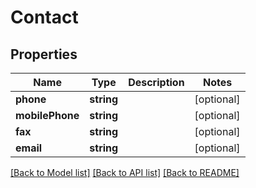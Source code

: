 # Contact

## Properties
Name | Type | Description | Notes
------------ | ------------- | ------------- | -------------
**phone** | **string** |  | [optional] 
**mobilePhone** | **string** |  | [optional] 
**fax** | **string** |  | [optional] 
**email** | **string** |  | [optional] 

[[Back to Model list]](../README.md#documentation-for-models) [[Back to API list]](../README.md#documentation-for-api-endpoints) [[Back to README]](../README.md)


